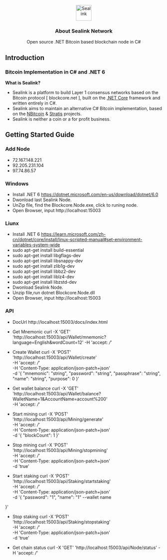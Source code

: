 
<p align="center">
  <p align="center">
    <img src="https://sealink.network/img/logo.png" height="50" alt="Sealink" />
  </p>
  <h3 align="center">
    About Sealink Network
  </h3>
  <p align="center">
    Open source .NET Bitcoin based blockchain node in C# 
  </p>
</p>


Introduction
----------------------------

### Bitcoin Implementation in C# and .NET 6

**What is Sealink?**

- Sealink is a platform to build Layer 1 consensus networks based on the Bitcoin protocol [ blockcore.net ], built on the [.NET Core](https://dotnet.github.io/) framework and written entirely in C#. 
- Sealink aims to maintain an alternative C# Bitcoin implementation, based on the [NBitcoin](https://github.com/MetacoSA/NBitcoin) & [Stratis](https://github.com/stratisproject/StratisBitcoinFullNode) projects.
- Sealink is neither a coin or a for profit business.

Getting Started Guide
-----------
### Add Node ###
- 72.167.148.221
- 92.205.231.104
- 97.74.86.57

### Windows ###

- Install .NET 6 https://dotnet.microsoft.com/en-us/download/dotnet/6.0
- Dwonload last Sealink Node. 
- UnZip file, find the Blockcore.Node.exe, click to runing node.
- Open Browser, input http://localhost:15003



### Liunx ###
- Install .NET 6 https://learn.microsoft.com/zh-cn/dotnet/core/install/linux-scripted-manual#set-environment-variables-system-wide
- sudo apt-get install build-essential
- sudo apt-get install libgflags-dev
- sudo apt-get install libsnappy-dev
- sudo apt-get install zlib1g-dev
- sudo apt-get install libbz2-dev
- sudo apt-get install liblz4-dev
- sudo apt-get install libzstd-dev
- Dwonload Sealink Node.
- Unzip file,run dotnet Blockcore.Node.dll
- Open Browser, input http://localhost:15003

### API ###
- DocUrl http://localhost:15003/docs/index.html

- Get Mnemonic
  curl -X 'GET' 'http://localhost:15003/api/Wallet/mnemonic?language=English&wordCount=12' -H 'accept: */*'
  
- Create Wallet
  curl -X 'POST' \
  'http://localhost:15003/api/Wallet/create' \
  -H 'accept: */*' \
  -H 'Content-Type: application/json-patch+json' \
  -d '{
  "mnemonic": "string",
  "password": "string",
  "passphrase": "string",
  "name": "string",
  "purpose": 0
}'

- Get wallet balance
curl -X 'GET' \
  'http://localhost:15003/api/Wallet/balance?WalletName=1&AccountName=account%200' \
  -H 'accept: */*'

- Start mining
  curl -X 'POST' \
  'http://localhost:15003/api/Mining/generate' \
  -H 'accept: */*' \
  -H 'Content-Type: application/json-patch+json' \
  -d '{
  "blockCount": 1
}'

- Stop mining
  curl -X 'POST' \
  'http://localhost:15003/api/Mining/stopmining' \
  -H 'accept: */*' \
  -H 'Content-Type: application/json-patch+json' \
  -d 'true'

- Start staking
  curl -X 'POST' \
  'http://localhost:15003/api/Staking/startstaking' \
  -H 'accept: */*' \
  -H 'Content-Type: application/json-patch+json' \
  -d '{
  "password": "1",
  "name": "1" --wallet name

}'

- Stop staking
  curl -X 'POST' \
  'http://localhost:15003/api/Staking/stopstaking' \
  -H 'accept: */*' \
  -H 'Content-Type: application/json-patch+json' \
  -d 'true'

- Get chain status
  curl -X 'GET' 'http://localhost:15003/api/Node/status' -H 'accept: */*'
